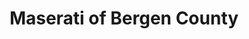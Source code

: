 ---
title: "Maserati of Bergen County"
url: /upper-saddle-river/maserati-of-bergen-county/
shop: Autohaus
---